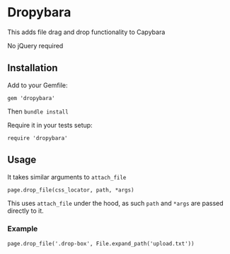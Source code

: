 # Dropybara

This adds file drag and drop functionality to Capybara

No jQuery required

## Installation

Add to your Gemfile:
```
gem 'dropybara'
```

Then `bundle install`

Require it in your tests setup:
```
require 'dropybara'
```

## Usage

It takes similar arguments to `attach_file`

`page.drop_file(css_locator, path, *args)`

This uses `attach_file` under the hood, as such `path` and `*args` are passed directly to it.

### Example

```
page.drop_file('.drop-box', File.expand_path('upload.txt'))
```
